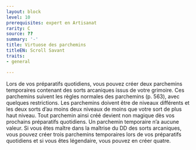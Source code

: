 ```yaml
---
layout: block
level: 10
prerequisites: expert en Artisanat
rarity: C
source: ??
summary: '-'
title: Virtuose des parchemins
titleEN: Scroll Savant
traits:
- general

---
```


<p>Lors de vos préparatifs quotidiens, vous pouvez créer deux parchemins temporaires contenant des sorts arcaniques issus de votre grimoire. Ces parchemins suivent les règles normales des parchemins (p. 563), avec quelques restrictions. Les parchemins doivent être de niveaux différents et les deux sorts d’au moins deux niveaux de moins que votre sort de plus haut niveau. Tout parchemin ainsi créé devient non magique dès vos prochains préparatifs quotidiens. Un parchemin temporaire n’a aucune valeur. Si vous êtes maître dans la maîtrise du DD des sorts arcaniques, vous pouvez créer trois parchemins temporaires lors de vos préparatifs quotidiens et si vous êtes légendaire, vous pouvez en créer quatre.</p>
